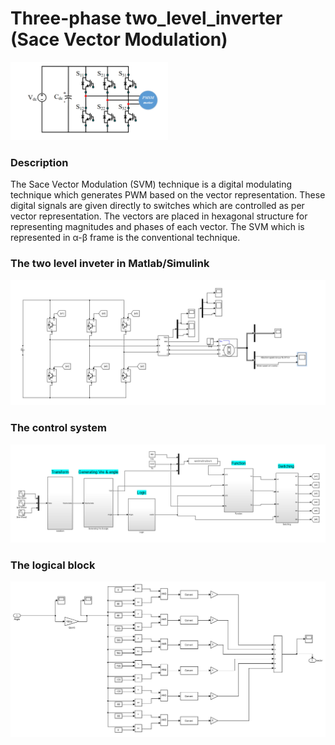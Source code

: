 # Three-phase two_level_inverter (Sace Vector Modulation)


<img style="width:50%" src="https://github.com/ShahinSabour/two_level_inverter/blob/main/images/circuit2.png">

### Description

The Sace Vector Modulation (SVM) technique is a digital modulating technique which generates PWM based on the vector representation. These
digital signals are given directly to switches which are controlled as per vector representation. The vectors are placed
in hexagonal structure for representing magnitudes and phases of each vector. The SVM which is represented in α-β
frame is the conventional technique.

### The two level inveter in Matlab/Simulink

<img src="https://github.com/ShahinSabour/two_level_inverter/blob/main/images/Circuit1.png">

### The control system 

<img src="https://github.com/ShahinSabour/two_level_inverter/blob/main/images/Control%20System.png">

### The logical block

<img src="https://github.com/ShahinSabour/two_level_inverter/blob/main/images/Logic%20block.png">

